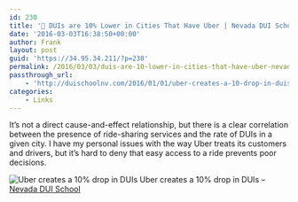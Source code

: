 ```yaml
---
id: 230
title: '🔗 DUIs are 10% Lower in Cities That Have Uber | Nevada DUI School'
date: '2016-03-03T16:38:50+00:00'
author: Frank
layout: post
guid: 'https://34.95.34.211/?p=230'
permalink: /2016/03/03/duis-are-10-lower-in-cities-that-have-uber-nevada-dui-school/
passthrough_url:
    - 'http://duischoolnv.com/2016/01/01/uber-creates-a-10-drop-in-duis/'
categories:
    - Links
---
```


It’s not a direct cause-and-effect relationship, but there is a clear correlation between the presence of ride-sharing services and the rate of DUIs in a given city. I have my personal issues with the way Uber treats its customers and drivers, but it’s hard to deny that easy access to a ride prevents poor decisions.

![Uber creates a 10% drop in DUIs]({{site.url}}{{site.baseurl}}/assets/images/2016/03/image-asset.jpeg)
Uber creates a 10% drop in DUIs – [Nevada DUI School](http://duischoolnv.com/2016/01/01/uber-creates-a-10-drop-in-duis/)